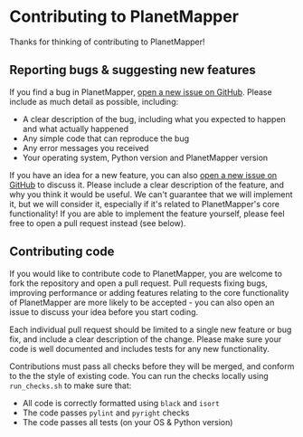 # Contributing to PlanetMapper

Thanks for thinking of contributing to PlanetMapper!

## Reporting bugs & suggesting new features

If you find a bug in PlanetMapper, [open a new issue on GitHub](https://github.com/ortk95/planetmapper/issues/new). Please include as much detail as possible, including:
- A clear description of the bug, including what you expected to happen and what actually happened
- Any simple code that can reproduce the bug
- Any error messages you received
- Your operating system, Python version and PlanetMapper version

If you have an idea for a new feature, you can also [open a new issue on GitHub](https://github.com/ortk95/planetmapper/issues/new) to discuss it. Please include a clear description of the feature, and why you think it would be useful. We can't guarantee that we will implement it, but we will consider it, especially if it's related to PlanetMapper's core functionality! If you are able to implement the feature yourself, please feel free to open a pull request instead (see below).


## Contributing code

If you would like to contribute code to PlanetMapper, you are welcome to fork the repository and open a pull request. Pull requests fixing bugs, improving performance or adding features relating to the core functionality of PlanetMapper are more likely to be accepted - you can also open an issue to discuss your idea before you start coding.

Each individual pull request should be limited to a single new feature or bug fix, and include a clear description of the change. Please make sure your code is well documented and includes tests for any new functionality.

Contributions must pass all checks before they will be merged, and conform to the the style of existing code. You can run the checks locally using `run_checks.sh` to make sure that:
- All code is correctly formatted using `black` and `isort`
- The code passes `pylint` and `pyright` checks
- The code passes all tests (on your OS & Python version)

